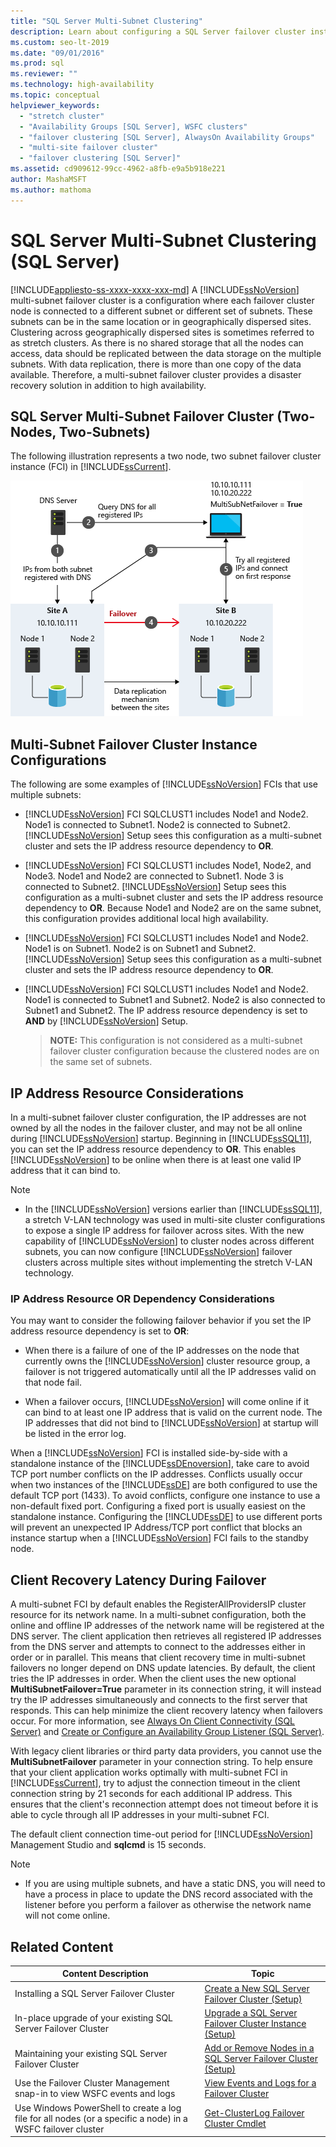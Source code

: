 ```yaml
---
title: "SQL Server Multi-Subnet Clustering"
description: Learn about configuring a SQL Server failover cluster instance in a multi-subnet environment, which provides disaster recovery in addition to high availability.
ms.custom: seo-lt-2019
ms.date: "09/01/2016"
ms.prod: sql
ms.reviewer: ""
ms.technology: high-availability
ms.topic: conceptual
helpviewer_keywords: 
  - "stretch cluster"
  - "Availability Groups [SQL Server], WSFC clusters"
  - "failover clustering [SQL Server], AlwaysOn Availability Groups"
  - "multi-site failover cluster"
  - "failover clustering [SQL Server]"
ms.assetid: cd909612-99cc-4962-a8fb-e9a5b918e221
author: MashaMSFT
ms.author: mathoma
---
```

# SQL Server Multi-Subnet Clustering (SQL Server)
[!INCLUDE[appliesto-ss-xxxx-xxxx-xxx-md](../../../includes/applies-to-version/_ssnoversion.md)]
  A [!INCLUDE[ssNoVersion](../../../includes/ssnoversion-md.md)] multi-subnet failover cluster is a configuration where each failover cluster node is connected to a different subnet or different set of subnets. These subnets can be in the same location or in geographically dispersed sites. Clustering across geographically dispersed sites is sometimes referred to as stretch clusters. As there is no shared storage that all the nodes can access, data should be replicated between the data storage on the multiple subnets. With data replication, there is more than one copy of the data available. Therefore, a multi-subnet failover cluster provides a disaster recovery solution in addition to high availability.  
  
   
##  <a name="VisualElement"></a> SQL Server Multi-Subnet Failover Cluster (Two-Nodes, Two-Subnets)  
 The following illustration represents a two node, two subnet failover cluster instance (FCI) in [!INCLUDE[ssCurrent](../../../includes/sscurrent-md.md)].  
  
 ![Multi-Subnet Architecture with MultiSubnetFailover](../../../sql-server/failover-clusters/windows/media/multi-subnet-architecture-withmultisubnetfailoverparam.png "Multi-Subnet Architecture with MultiSubnetFailover")  
  
  
##  <a name="Configurations"></a> Multi-Subnet Failover Cluster Instance Configurations  
 The following are some examples of [!INCLUDE[ssNoVersion](../../../includes/ssnoversion-md.md)] FCIs that use multiple subnets:  
  
-   [!INCLUDE[ssNoVersion](../../../includes/ssnoversion-md.md)] FCI SQLCLUST1 includes Node1 and Node2. Node1 is connected to Subnet1. Node2 is connected to Subnet2. [!INCLUDE[ssNoVersion](../../../includes/ssnoversion-md.md)] Setup sees this configuration as a multi-subnet cluster and sets the IP address resource dependency to **OR**.  
  
-   [!INCLUDE[ssNoVersion](../../../includes/ssnoversion-md.md)] FCI SQLCLUST1 includes Node1, Node2, and Node3. Node1 and Node2 are connected to Subnet1. Node 3 is connected to Subnet2. [!INCLUDE[ssNoVersion](../../../includes/ssnoversion-md.md)] Setup sees this configuration as a multi-subnet cluster and sets the IP address resource dependency to **OR**. Because Node1 and Node2 are on the same subnet, this configuration provides additional local high availability.  
  
-   [!INCLUDE[ssNoVersion](../../../includes/ssnoversion-md.md)] FCI SQLCLUST1 includes Node1 and Node2. Node1 is on Subnet1. Node2 is on Subnet1 and Subnet2. [!INCLUDE[ssNoVersion](../../../includes/ssnoversion-md.md)] Setup sees this configuration as a multi-subnet cluster and sets the IP address resource dependency to **OR**.  
  
-   [!INCLUDE[ssNoVersion](../../../includes/ssnoversion-md.md)] FCI SQLCLUST1 includes Node1 and Node2. Node1 is connected to Subnet1 and Subnet2. Node2 is also connected to Subnet1 and Subnet2. The IP address resource dependency is set to **AND** by [!INCLUDE[ssNoVersion](../../../includes/ssnoversion-md.md)] Setup.  
  
    > **NOTE:** This configuration is not considered as a multi-subnet failover cluster configuration because the clustered nodes are on the same set of subnets.  
  
##  <a name="ComponentsAndConcepts"></a> IP Address Resource Considerations  
 In a multi-subnet failover cluster configuration, the IP addresses are not owned by all the nodes in the failover cluster, and may not be all online during [!INCLUDE[ssNoVersion](../../../includes/ssnoversion-md.md)] startup. Beginning in [!INCLUDE[ssSQL11](../../../includes/sssql11-md.md)], you can set the IP address resource dependency to **OR**. This enables [!INCLUDE[ssNoVersion](../../../includes/ssnoversion-md.md)] to be online when there is at least one valid IP address that it can bind to.  
  
  > [!NOTE] 
  > - In the [!INCLUDE[ssNoVersion](../../../includes/ssnoversion-md.md)] versions earlier than [!INCLUDE[ssSQL11](../../../includes/sssql11-md.md)], a stretch V-LAN technology was used in multi-site cluster configurations to expose a single IP address for failover across sites. With the new capability of [!INCLUDE[ssNoVersion](../../../includes/ssnoversion-md.md)] to cluster nodes across different subnets, you can now configure [!INCLUDE[ssNoVersion](../../../includes/ssnoversion-md.md)] failover clusters across multiple sites without implementing the stretch V-LAN technology.  

  
### IP Address Resource OR Dependency Considerations  
 You may want to consider the following failover behavior if you set the IP address resource dependency is set to **OR**:  
  
-   When there is a failure of one of the IP addresses on the node that currently owns the [!INCLUDE[ssNoVersion](../../../includes/ssnoversion-md.md)] cluster resource group, a failover is not triggered automatically until all the IP addresses valid on that node fail.  
  
-   When a failover occurs, [!INCLUDE[ssNoVersion](../../../includes/ssnoversion-md.md)] will come online if it can bind to at least one IP address that is valid on the current node. The IP addresses that did not bind to [!INCLUDE[ssNoVersion](../../../includes/ssnoversion-md.md)] at startup will be listed in the error log.  
  
   
 When a [!INCLUDE[ssNoVersion](../../../includes/ssnoversion-md.md)] FCI is installed side-by-side with a standalone instance of the [!INCLUDE[ssDEnoversion](../../../includes/ssdenoversion-md.md)], take care to avoid TCP port number conflicts on the IP addresses. Conflicts usually occur when two instances of the [!INCLUDE[ssDE](../../../includes/ssde-md.md)] are both configured to use the default TCP port (1433). To avoid conflicts, configure one instance to use a non-default fixed port. Configuring a fixed port is usually easiest on the standalone instance. Configuring the [!INCLUDE[ssDE](../../../includes/ssde-md.md)] to use different ports will prevent an unexpected IP Address/TCP port conflict that blocks an instance startup when a [!INCLUDE[ssNoVersion](../../../includes/ssnoversion-md.md)] FCI fails to the standby node.  
  
##  <a name="DNS"></a> Client Recovery Latency During Failover  
 A multi-subnet FCI by default enables the RegisterAllProvidersIP cluster resource for its network name. In a multi-subnet configuration, both the online and offline IP addresses of the network name will be registered at the DNS server. The client application then retrieves all registered IP addresses from the DNS server and attempts to connect to the addresses either in order or in parallel. This means that client recovery time in multi-subnet failovers no longer depend on DNS update latencies. By default, the client tries the IP addresses in order. When the client uses the new optional **MultiSubnetFailover=True** parameter in its connection string, it will instead try the IP addresses simultaneously and connects to the first server that responds. This can help minimize the client recovery latency when failovers occur. For more information, see [Always On Client Connectivity (SQL Server)](../../../database-engine/availability-groups/windows/always-on-client-connectivity-sql-server.md) and [Create or Configure an Availability Group Listener (SQL Server)](../../../database-engine/availability-groups/windows/create-or-configure-an-availability-group-listener-sql-server.md).  
  
 With legacy client libraries or third party data providers, you cannot use the **MultiSubnetFailover** parameter in your connection string. To help ensure that your client application works optimally with multi-subnet FCI in [!INCLUDE[ssCurrent](../../../includes/sscurrent-md.md)], try to adjust the connection timeout in the client connection string by 21 seconds for each additional IP address. This ensures that the client's reconnection attempt does not timeout before it is able to cycle through all IP addresses in your multi-subnet FCI.  
  
 The default client connection time-out period for [!INCLUDE[ssNoVersion](../../../includes/ssnoversion-md.md)] Management Studio and **sqlcmd** is 15 seconds.  
 
 > [!NOTE]
 > - If you are using multiple subnets, and have a static DNS, you will need to have a process in place to update the DNS record associated with the listener before you perform a failover as otherwise the network name will not come online.
  
   
##  <a name="RelatedContent"></a> Related Content  
  
|Content Description|Topic|  
|-------------------------|-----------|  
|Installing a SQL Server Failover Cluster|[Create a New SQL Server Failover Cluster (Setup)](../../../sql-server/failover-clusters/install/create-a-new-sql-server-failover-cluster-setup.md)|  
|In-place upgrade of your existing SQL Server Failover Cluster|[Upgrade a SQL Server Failover Cluster Instance &#40;Setup&#41;](../../../sql-server/failover-clusters/windows/upgrade-a-sql-server-failover-cluster-instance-setup.md)|  
|Maintaining your existing SQL Server Failover Cluster|[Add or Remove Nodes in a SQL Server Failover Cluster &#40;Setup&#41;](../../../sql-server/failover-clusters/install/add-or-remove-nodes-in-a-sql-server-failover-cluster-setup.md)|  
|Use the Failover Cluster Management snap-in to view WSFC events and logs|[View Events and Logs for a Failover Cluster](https://technet.microsoft.com/library/cc772342\(WS.10\).aspx)|  
|Use Windows PowerShell to create a log file for all nodes (or a specific a node) in a WSFC failover cluster|[Get-ClusterLog Failover Cluster Cmdlet](https://technet.microsoft.com/library/ee461045.aspx)|  
  

  
  
